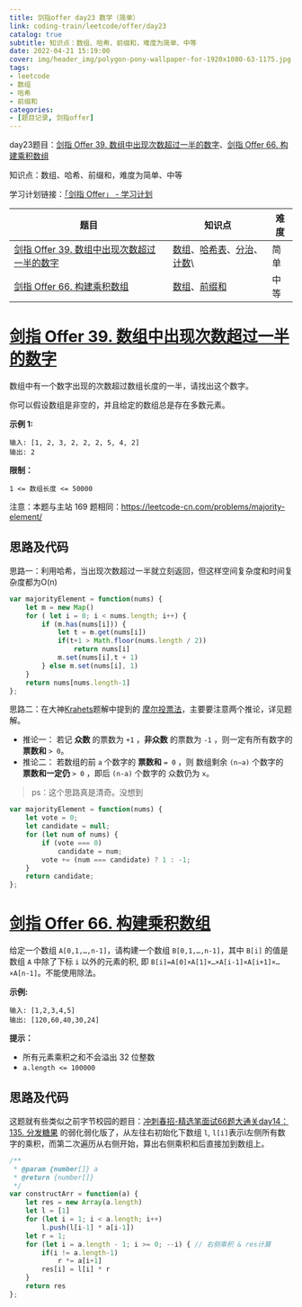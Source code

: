 ```yaml
---
title: 剑指offer day23 数学（简单）
link: coding-train/leetcode/offer/day23
catalog: true
subtitle: 知识点：数组、哈希、前缀和，难度为简单、中等
date: 2022-04-21 15:19:00
cover: img/header_img/polygon-pony-wallpaper-for-1920x1080-63-1175.jpg
tags:
- leetcode
- 数组
- 哈希
- 前缀和
categories:
- [题目记录, 剑指offer]
---
```


day23题目：[剑指 Offer 39. 数组中出现次数超过一半的数字](https://leetcode-cn.com/problems/shu-zu-zhong-chu-xian-ci-shu-chao-guo-yi-ban-de-shu-zi-lcof/)、[剑指 Offer 66. 构建乘积数组](https://leetcode-cn.com/problems/gou-jian-cheng-ji-shu-zu-lcof/)

知识点：数组、哈希、前缀和，难度为简单、中等

学习计划链接：[「剑指 Offer」 - 学习计划](https://leetcode-cn.com/study-plan/lcof/?progress=7jn70jr)

| 题目 | 知识点 | 难度 |
| --- | ---- | ---- |
| [剑指 Offer 39. 数组中出现次数超过一半的数字](https://leetcode-cn.com/problems/shu-zu-zhong-chu-xian-ci-shu-chao-guo-yi-ban-de-shu-zi-lcof/) | [数组](https://leetcode-cn.com/tag/array)、[哈希表](https://leetcode-cn.com/tag/hash-table)、[分治](https://leetcode-cn.com/tag/divide-and-conquer)、[计数](https://leetcode-cn.com/tag/counting)\ | 简单 |
| [剑指 Offer 66. 构建乘积数组](https://leetcode-cn.com/problems/gou-jian-cheng-ji-shu-zu-lcof/) | [数组](https://leetcode-cn.com/tag/array)、[前缀和](https://leetcode-cn.com/tag/prefix-sum) | 中等 |

# [剑指 Offer 39. 数组中出现次数超过一半的数字](https://leetcode-cn.com/problems/shu-zu-zhong-chu-xian-ci-shu-chao-guo-yi-ban-de-shu-zi-lcof/)

数组中有一个数字出现的次数超过数组长度的一半，请找出这个数字。

你可以假设数组是非空的，并且给定的数组总是存在多数元素。

**示例 1:**

```
输入: [1, 2, 3, 2, 2, 2, 5, 4, 2]
输出: 2
```

**限制：**

`1 <= 数组长度 <= 50000`

注意：本题与主站 169 题相同：<https://leetcode-cn.com/problems/majority-element/>

## 思路及代码

思路一：利用哈希，当出现次数超过一半就立刻返回，但这样空间复杂度和时间复杂度都为O(n)

```javascript
var majorityElement = function(nums) {
    let m = new Map()
    for ( let i = 0; i < nums.length; i++) {
        if (m.has(nums[i])) {
            let t = m.get(nums[i])
            if(t+1 > Math.floor(nums.length / 2))
                return nums[i]
            m.set(nums[i],t + 1)
        } else m.set(nums[i], 1)
    }
    return nums[nums.length-1]
};
```

思路二：在大神[Krahets](https://leetcode-cn.com/u/jyd/)题解中提到的 [摩尔投票法](https://leetcode-cn.com/problems/shu-zu-zhong-chu-xian-ci-shu-chao-guo-yi-ban-de-shu-zi-lcof/solution/mian-shi-ti-39-shu-zu-zhong-chu-xian-ci-shu-chao-3/)，主要要注意两个推论，详见题解。

- 推论一： 若记 **众数** 的票数为 `+1` ，**非众数** 的票数为 `-1` ，则一定有所有数字的**票数和** `> 0`。
- 推论二： 若数组的前 `a` 个数字的 **票数和** `= 0` ，则 数组剩余 `(n−a)` 个数字的 **票数和一定仍** `> 0` ，即后 `(n-a)` 个数字的 众数仍为 `x`。

> ps：这个思路真是清奇。没想到

```javascript
var majorityElement = function(nums) {
    let vote = 0;
    let candidate = null;
    for (let num of nums) {
        if (vote === 0) 
            candidate = num;
        vote += (num === candidate) ? 1 : -1;
    }
    return candidate;
};
```

# [剑指 Offer 66. 构建乘积数组](https://leetcode-cn.com/problems/gou-jian-cheng-ji-shu-zu-lcof/)

给定一个数组 `A[0,1,…,n-1]`，请构建一个数组 `B[0,1,…,n-1]`，其中 `B[i]` 的值是数组 `A` 中除了下标 `i` 以外的元素的积, 即 `B[i]=A[0]×A[1]×…×A[i-1]×A[i+1]×…×A[n-1]`。不能使用除法。

**示例:**

```
输入: [1,2,3,4,5]
输出: [120,60,40,30,24]
```

**提示：**

- 所有元素乘积之和不会溢出 32 位整数
- `a.length <= 100000`

## 思路及代码

这题就有些类似之前字节校园的题目：[冲刺春招-精选笔面试66题大通关day14：135. 分发糖果](https://ysx.cosine.ren/cn/coding-train/leetcode/bytedance/bytedance-day14/#%E6%80%9D%E8%B7%AF-3) 的弱化弱化版了，从左往右初始化下数组 `l`, `l[i]`表示i左侧所有数字的乘积，而第二次遍历从右侧开始，算出右侧乘积和后直接加到数组上。

```javascript
/**
 * @param {number[]} a
 * @return {number[]}
 */
var constructArr = function(a) {
    let res = new Array(a.length)
    let l = [1]
    for (let i = 1; i < a.length; i++) 
        l.push(l[i-1] * a[i-1])
    let r = 1;
    for (let i = a.length - 1; i >= 0; --i) { // 右侧乘积 & res计算
        if(i != a.length-1)
            r *= a[i+1]
        res[i] = l[i] * r
    }
    return res
};
```
